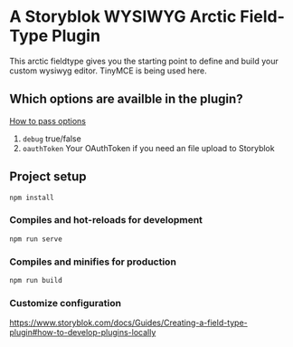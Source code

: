 # A Storyblok WYSIWYG Arctic Field-Type Plugin

This arctic fieldtype gives you the starting point to define
and build your custom wysiwyg editor. TinyMCE is being used here.

## Which options are availble in the plugin?

[How to pass options](https://www.storyblok.com/docs/Guides/Creating-a-field-type-plugin#how-to-pass-options)

1. `debug` true/false
2. `oauthToken` Your OAuthToken if you need an file upload to Storyblok

## Project setup

```
npm install
```

### Compiles and hot-reloads for development

```
npm run serve
```

### Compiles and minifies for production

```
npm run build
```

### Customize configuration

https://www.storyblok.com/docs/Guides/Creating-a-field-type-plugin#how-to-develop-plugins-locally
